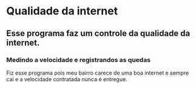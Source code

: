 # Qualidade da internet
## Esse programa faz um controle da qualidade da internet. 
### Medindo a velocidade e registrandos as quedas

Fiz esse programa pois meu bairro carece de uma boa internet e sempre cai e a velocidade contratada nunca é entregue.
